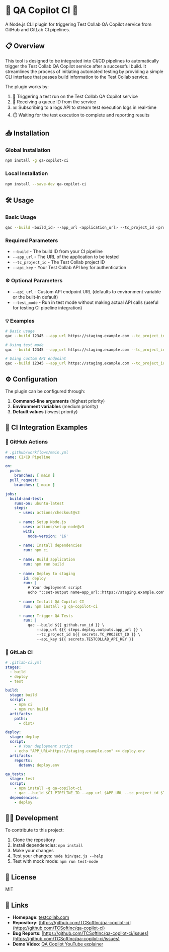 # 🔄 QA Copilot CI 🤖

A Node.js CLI plugin for triggering Test Collab QA Copilot service from GitHub and GitLab CI pipelines.

## 📋 Overview

This tool is designed to be integrated into CI/CD pipelines to automatically trigger the Test Collab QA Copilot service after a successful build. It streamlines the process of initiating automated testing by providing a simple CLI interface that passes build information to the Test Collab service.

The plugin works by:
1. 🚀 Triggering a test run on the Test Collab QA Copilot service
2. 🔑 Receiving a queue ID from the service
3. 📊 Subscribing to a logs API to stream test execution logs in real-time
4. ⏱️ Waiting for the test execution to complete and reporting results

## 📥 Installation

### Global Installation

```bash
npm install -g qa-copilot-ci
```

### Local Installation

```bash
npm install --save-dev qa-copilot-ci
```

## 🛠️ Usage

### Basic Usage

```bash
qac --build <build_id> --app_url <application_url> --tc_project_id <project_id> --api_key <api_key>
```

### Required Parameters

- `--build` - The build ID from your CI pipeline
- `--app_url` - The URL of the application to be tested
- `--tc_project_id` - The Test Collab project ID
- `--api_key` - Your Test Collab API key for authentication

### ⚙️ Optional Parameters

- `--api_url` - Custom API endpoint URL (defaults to environment variable or the built-in default)
- `--test_mode` - Run in test mode without making actual API calls (useful for testing CI pipeline integration)

### 💡 Examples

```bash
# Basic usage
qac --build 12345 --app_url https://staging.example.com --tc_project_id 678 --api_key abcdef123456

# Using test mode
qac --build 12345 --app_url https://staging.example.com --tc_project_id 678 --api_key abcdef123456 --test_mode

# Using custom API endpoint
qac --build 12345 --app_url https://staging.example.com --tc_project_id 678 --api_key abcdef123456 --api_url https://custom-api.example.com/webhook
```

## ⚙️ Configuration

The plugin can be configured through:

1. **Command-line arguments** (highest priority)
2. **Environment variables** (medium priority)
3. **Default values** (lowest priority)


## 🔄 CI Integration Examples

### 🐙 GitHub Actions

```yaml
# .github/workflows/main.yml
name: CI/CD Pipeline

on:
  push:
    branches: [ main ]
  pull_request:
    branches: [ main ]

jobs:
  build-and-test:
    runs-on: ubuntu-latest
    steps:
      - uses: actions/checkout@v3
      
      - name: Setup Node.js
        uses: actions/setup-node@v3
        with:
          node-version: '16'
      
      - name: Install dependencies
        run: npm ci
      
      - name: Build application
        run: npm run build
      
      - name: Deploy to staging
        id: deploy
        run: |
          # Your deployment script
          echo "::set-output name=app_url::https://staging.example.com"
      
      - name: Install QA Copilot CI
        run: npm install -g qa-copilot-ci
      
      - name: Trigger QA Tests
        run: |
          qac --build ${{ github.run_id }} \
              --app_url ${{ steps.deploy.outputs.app_url }} \
              --tc_project_id ${{ secrets.TC_PROJECT_ID }} \
              --api_key ${{ secrets.TESTCOLLAB_API_KEY }}
```

### 🦊 GitLab CI

```yaml
# .gitlab-ci.yml
stages:
  - build
  - deploy
  - test

build:
  stage: build
  script:
    - npm ci
    - npm run build
  artifacts:
    paths:
      - dist/

deploy:
  stage: deploy
  script:
    - # Your deployment script
    - echo "APP_URL=https://staging.example.com" >> deploy.env
  artifacts:
    reports:
      dotenv: deploy.env

qa_tests:
  stage: test
  script:
    - npm install -g qa-copilot-ci
    - qac --build $CI_PIPELINE_ID --app_url $APP_URL --tc_project_id $TC_PROJECT_ID --api_key $QA_COPILOT_API_KEY
  dependencies:
    - deploy
```

## 👨‍💻 Development

To contribute to this project:

1. Clone the repository
2. Install dependencies: `npm install`
3. Make your changes
4. Test your changes: `node bin/qac.js --help`
5. Test with mock mode: `npm run test-mode`

## 📜 License

MIT

## 🔗 Links

- **Homepage**: [testcollab.com](https://testcollab.com)
- **Repository**: [https://github.com/TCSoftInc/qa-copilot-ci](https://github.com/TCSoftInc/qa-copilot-ci)
- **Bug Reports**: [https://github.com/TCSoftInc/qa-copilot-ci/issues](https://github.com/TCSoftInc/qa-copilot-ci/issues)
- **Demo Video**: [QA Copilot YouTube explainer](https://www.youtube.com/watch?v=-T2lzy32-0g)
